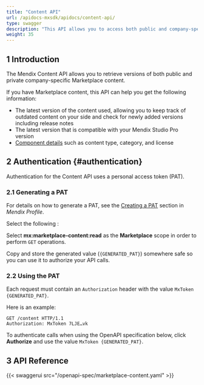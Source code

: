 ```yaml
---
title: "Content API"
url: /apidocs-mxsdk/apidocs/content-api/
type: swagger
description: "This API allows you to access both public and company-specific Marketplace content information."
weight: 35
---
```


## 1 Introduction

The Mendix Content API allows you to retrieve versions of both public and private company-specific Marketplace content. 

If you have Marketplace content, this API can help you get the following information:

* The latest version of the content used, allowing you to keep track of outdated content on your side and check for newly added versions including release notes
* The latest version that is compatible with your Mendix Studio Pro version
* [Component details](/appstore/component-details/) such as content type, category, and license

## 2 Authentication {#authentication}

Authentication for the Content API uses a personal access token (PAT).

### 2.1 Generating a PAT

For details on how to generate a PAT, see the [Creating a PAT](/community-tools/mendix-profile/user-settings/#create-pat) section in *Mendix Profile*.

Select the following : 

Select **mx:marketplace-content:read** as the **Marketplace** scope in order to perform `GET` operations.

Copy and store the generated value (`{GENERATED_PAT}`) somewhere safe so you can use it to authorize your API calls.

### 2.2 Using the PAT

Each request must contain an `Authorization` header with the value `MxToken {GENERATED_PAT}`.

Here is an example:

```http {linenos=false}
GET /content HTTP/1.1
Authorization: MxToken 7LJE…vk
```

To authenticate calls when using the OpenAPI specification below, click **Authorize** and use the value `MxToken {GENERATED_PAT}`.

## 3 API Reference

{{< swaggerui src="/openapi-spec/marketplace-content.yaml"  >}}

